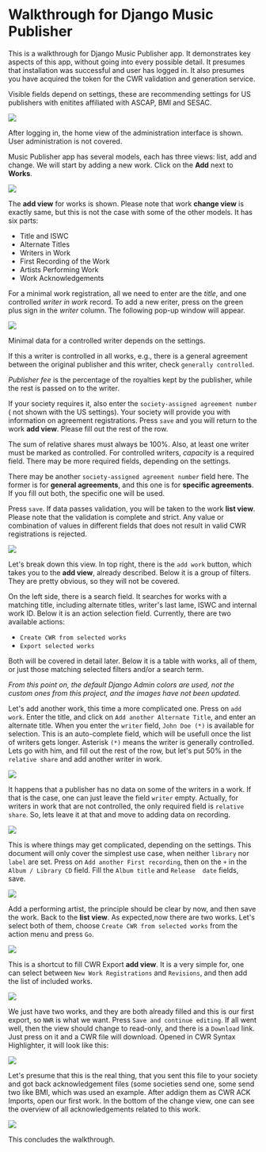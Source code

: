 
# Walkthrough for Django Music Publisher

This is a walkthrough for Django Music Publisher app. It demonstrates key
aspects of this app, without going into every possible detail. It presumes that
installation was successful and user has logged in. It also presumes you have
acquired the token for the CWR validation and generation service.

Visible fields depend on settings, these are recommending settings for US publishers
with enitites affiliated with ASCAP, BMI and SESAC.

![](django-admin.png)

After logging in, the home view of the administration interface is shown. User 
administration is not covered.

Music Publisher app has several models, each has three views: list, add and 
change. We will start by adding a new work. Click on the **Add** next to 
**Works**.

![](add-work.png)

The **add view** for works is shown. Please note that work **change view** is 
exactly same, but this is not the case with some of the other models. 
It has six parts:

* Title and ISWC
* Alternate Titles
* Writers in Work
* First Recording of the Work
* Artists Performing Work
* Work Acknowledgements

For a minimal work registration, all we need to enter are the *title*, and one 
controlled *writer in work* record. To add a new eriter, press on the green plus 
sign in the *writer* column. The following pop-up window will appear.

![](controlled-writer.png)

Minimal data for a controlled writer depends on the settings. 

If this a writer is controlled in all works, e.g., there is a general agreement 
between the original publisher and this writer, check ``generally controlled``. 

*Publisher fee* is the percentage of the royalties kept by the publisher, while
the rest is passed on to the writer.

If your society requires it, also enter the ``society-assigned agreement number`` (
not shown with the US settings). Your society will provide you with information on 
agreement registrations. Press ``save`` and you will return to the work 
**add view**. Please fill out the rest of the row.

The sum of relative shares must always be 100%. Also, at least one writer must be 
marked as controlled. For controlled writers, *capacity* is a required field. There
may be more required fields, depending on the settings.

There may be another ``society-assigned agreement number`` field here. The former 
is for **general agreements**, and this one is for **specific agreements**. If 
you fill out both, the specific one will be used. 

Press ``save``. If data passes validation, you will be taken to the work 
**list view**. Please note that the validation is complete and strict. Any value
or combination of values in different fields that does not result in valid CWR 
registrations is rejected.

![](work_list.png)

Let's break down this view. In top right, there is the ``add work`` button, 
which takes you to the **add view**, already described. Below it is a group of 
filters. They are pretty obvious, so they will not be covered.

On the left side, there is a search field. It searches for works with a 
matching title, including alternate titles, writer's last lame, ISWC and 
internal work ID. Below it is an action selection field. Currently, there are
two available actions:

* ``Create CWR from selected works``
* ``Export selected works``

Both will be covered 
in detail later. Below it is a table with works, all of them, or just those 
matching selected filters and/or a search term.

*From this point on, the default Django Admin colors are used, not the custom
ones from this project, and the images have not been updated.*

Let's add another work, this time a more complicated one. Press on 
``add work``. Enter the title, and click on ``Add another Alternate Title``, 
and enter an alternate title. When you enter the ``writer`` field, 
``John Doe (*)`` is available for selection. This is an auto-complete field, 
which will be usefull once the list of writers gets longer.
Asterisk ``(*)`` means the writer is generally controlled. Lets go with him, 
and fill out the rest of the row, but let's put 50% in the ``relative share`` 
and add another writer in work.

![](add_work2.png)

It happens that a publisher has no data on some of the writers in a work. If 
that is the case, one can just leave the field ``writer`` empty. Actually, for 
writers in work that are not controlled, the only required field is 
``relative share``. So, lets leave it at that and move to adding data on 
recording.

![](add_work3.png)

This is where things may get complicated, depending on the settings. This 
document will only cover the simplest use case, when neither ``library`` nor 
``label`` are set. Press on ``Add another First recording``, then on the ``+`` 
in the ``Album / Library CD`` field. Fill the ``Album title`` and ``Release 
date`` fields, save.

![](album.png)

Add a performing artist, the principle should be clear by now, and then save 
the work. Back to the **list view**. As expected,now there are two works. 
Let's select both of them, choose ``Create CWR from selected works`` from the 
action menu and press ``Go``.

![](work_list2.png)

This is a shortcut to fill CWR Export **add view**. It is a very simple for, 
one can select between ``New Work Registrations`` and ``Revisions``, and then 
add the list of included works.

![](add_cwr.png)

We just have two works, and they are both already filled and this is our first 
export, so ``NWR`` is what we want. Press ``Save and continue editing``. If 
all went well, then the view should change to read-only, and there is a 
``Download`` link. Just press on it and a CWR file will download. Opened in 
CWR Syntax Highlighter, it will look like this:

![](cwr_file.png)

Let's presume that this is the real thing, that you sent this file to your 
society and got back acknowledgement files (some societies send one, some send 
two like BMI, which was used an example. After addign them as CWR ACK Imports, 
open our first work. In the bottom of the change view, one can see the 
overview of all acknowledgements related to this work.

![](acks.png)

This concludes the walkthrough.
